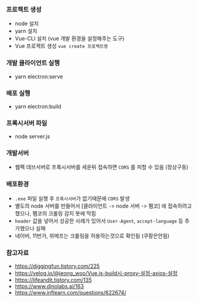 ### 프로젝트 생성  
 - node 설치
 - yarn 설치
 - Vue-CLI 설치 (vue 개발 환경을 설정해주는 도구)
 - Vue 프로젝트 생성 ```vue create 프로젝트명```  
  
  
### 개발 클라이언트 실행  
 - yarn electron:serve  

### 배포 실행 
 - yarn electron:build  

### 프록시서버 파일 
 - node server.js  

### 개발서버  
 - 웹팩 데브서버로 프록시서버를 세운뒤 접속하면 ```CORS``` 를 피할 수 있음 (정상구동)
   
### 배포환경
 - ```.exe``` 파일 실행 후 ```프록시서버```가 없기때문에 ```CORS``` 발생  
 - 별도의 node 서버를 만들어서 [클라이언트 -> node 서버 -> 펨코] 에 접속하려고 했으나, 펨코의 크롤링 감지 봇에 막힘   
 - ```header``` 값을 넣어서 성공한 사례가 있어서 ```User-Agent```, ```accept-language``` 등 추가했으나 실패  
 - 네이버, 11번가, 위메프는 크롤링을 허용하는것으로 확인됨 (쿠팡은안됨)

### 참고자료  
 - https://diggingfun.tistory.com/225  
 - https://velog.io/@jeong_woo/Vue.js-build시-proxy-설정-axios-설정  
 - https://lifeandit.tistory.com/135  
 - https://www.dinolabs.ai/163  
 - https://www.inflearn.com/questions/622674/  
